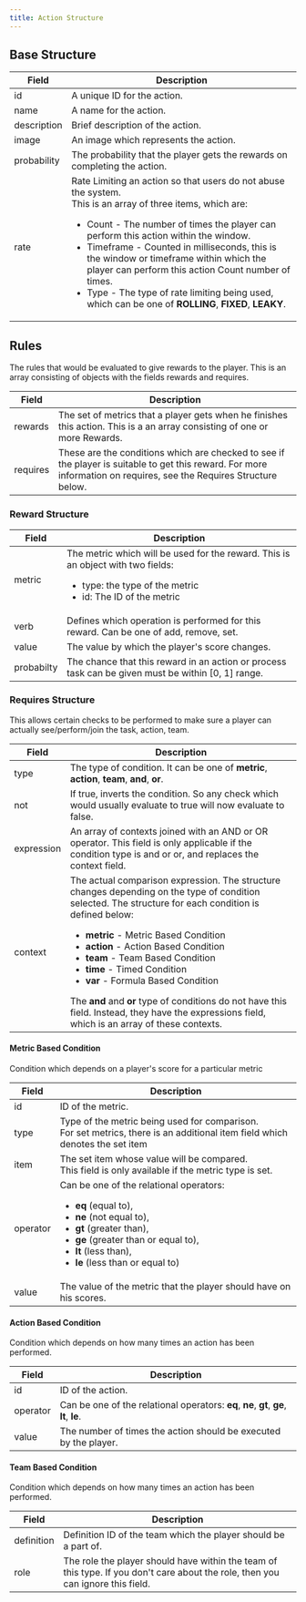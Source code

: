 ```yaml
---
title: Action Structure
---
```


## Base Structure

|    Field    |    Description    |
|-------------|-------------------|
| id          | A unique ID for the action. |
| name        | A name for the action. |
| description | Brief description of the action. |
| image       | An image which represents the action. |
| probability | The probability that the player gets the rewards on completing the action. |
| rate        | Rate Limiting an action so that users do not abuse the system.<br/>This is an array of three items, which are:</br><ul><li>Count - The number of times the player can perform this action within the window.</li><li>Timeframe - Counted in milliseconds, this is the window or timeframe within which the player can perform this action Count number of times.</li><li>Type - The type of rate limiting being used, which can be one of **ROLLING**, **FIXED**, **LEAKY**.</li></ul> |


## Rules

The rules that would be evaluated to give rewards to the player. This is an array consisting of objects with the fields rewards and requires.

|    Field    |    Description    |
|-------------|-------------------|
| rewards     | The set of metrics that a player gets when he finishes this action. This is a an array consisting of one or more Rewards. |
| requires    | These are the conditions which are checked to see if the player is suitable to get this reward. For more information on requires, see the Requires Structure below. |

### Reward Structure
|    Field    |    Description    |
|-------------|-------------------|
| metric      | The metric which will be used for the reward. This is an object with two fields:</br><ul><li>type: the type of the metric</li><li>id: The ID of the metric</li><ul> |
| verb        | Defines which operation is performed for this reward. Can be one of add, remove, set.
| value       | The value by which the player's score changes. |
| probabilty  | The chance that this reward in an action or process task can be given must be within [0, 1] range. |

### Requires Structure

This allows certain checks to be performed to make sure a player can actually see/perform/join the task, action, team.

|    Field    |    Description    |
|-------------|-------------------|
| type        | The type of condition. It can be one of **metric**, **action**, **team**, **and**, **or**. |
| not         | If true, inverts the condition. So any check which would usually evaluate to true will now evaluate to false. |
| expression  | An array of contexts joined with an AND or OR operator. This field is only applicable if the condition type is and or or, and replaces the context field. |
| context     | The actual comparison expression. The structure changes depending on the type of condition selected. The structure for each condition is defined below: <ul><li>**metric** - Metric Based Condition</li><li>**action** - Action Based Condition</li><li>**team** - Team Based Condition</li><li>**time** - Timed Condition</li><li>**var** - Formula Based Condition</li></ul>The **and** and **or** type of conditions do not have this field. Instead, they have the expressions field, which is an array of these contexts. |

#### Metric Based Condition

Condition which depends on a player's score for a particular metric

|    Field    |    Description    |
|-------------|-------------------|
| id          | ID of the metric. |
| type        | Type of the metric being used for comparison. <br/>For set metrics, there is an additional item field which denotes the set item |
| item        | The set item whose value will be compared. <br/>This field is only available if the metric type is set. |
| operator    | Can be one of the relational operators: <ul><li>**eq** (equal to),</li><li>**ne** (not equal to),</li><li>**gt** (greater than),</li><li>**ge** (greater than or equal to),</li><li>**lt** (less than),</li><li>**le** (less than or equal to)</li></ul> |
| value       | The value of the metric that the player should have on his scores. |

#### Action Based Condition

Condition which depends on how many times an action has been performed.

|    Field    |    Description    |
|-------------|-------------------|
| id          | ID of the action. |
| operator    | Can be one of the relational operators: **eq**, **ne**, **gt**, **ge**, **lt**, **le**. |
| value       | The number of times the action should be executed by the player. |


#### Team Based Condition

Condition which depends on how many times an action has been performed.

|    Field    |    Description    |
|-------------|-------------------|
| definition  | Definition ID of the team which the player should be a part of. |
| role        | The role the player should have within the team of this type. If you don't care about the role, then you can ignore this field. |

